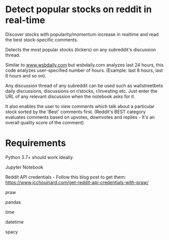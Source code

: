 # Detect popular stocks on reddit in real-time

Discover stocks with popularity/momentum increase in realtime and read the best stock-specific comments.

Detects the most popular stocks (tickers) on any subreddit's discussion thread.

Similar to www.wsbdaily.com but wsbdaily.com analyzes last 24 hours, this code analyzes user-specified number of hours. (Example: last 8 hours, last 6 hours and so on). 

Any discussion thread of any subreddit can be used such as wallstreetbets daily discussions, discussions on r/stocks, r/investing etc. Just enter the URL of any relevant discussion when the notebook asks for it.

It also enables the user to view comments which talk about a particular stock sorted by the 'Best' comments first. (Reddit's BEST category evaluates comments based on upvotes, downvotes and replies - It's an overall quality score of the comment) 

# Requirements
Python 3.7+ should work ideally.

Jupyter Notebook

Reddit API credentials - Follow this blog post to get them: https://www.jcchouinard.com/get-reddit-api-credentials-with-praw/

praw 

pandas 

time

datetime

spacy
